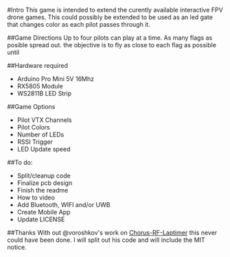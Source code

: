 #Intro
  This game is intended to extend the curently available interactive FPV drone games. This could possibly be extended to be used as an led gate that changes color as each pilot passes through it. 

##Game Directions
  Up to four pilots can play at a time. As many flags as posible spread out. the objective is to fly as close to each flag as possible until  

##Hardware required
* Arduino Pro Mini 5V 16Mhz 
* RX5805 Module
* WS2811B LED Strip

##Game Options
* Pilot VTX Channels
* Pilot Colors
* Number of LEDs
* RSSI Trigger
* LED Update speed

##To do: 
* Split/cleanup code
* Finalize pcb design
* Finish the readme
* How to video
* Add Bluetooth, WIFI and/or UWB
* Create Mobile App
* Update LICENSE 

##Thanks
With out @voroshkov's work on [Chorus-RF-Laptimer](https://github.com/voroshkov/Chorus-RF-Laptimer) this never could have been done. I will split out his code and will include the MIT notice. 